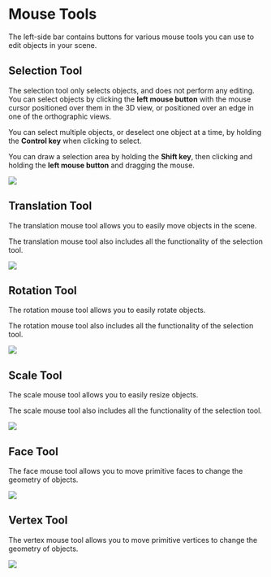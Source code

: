 # Mouse Tools

The left-side bar contains buttons for various mouse tools you can use to edit objects in your scene.

## Selection Tool

The selection tool only selects objects, and does not perform any editing. You can select objects by clicking the **left mouse button** with the mouse cursor positioned over them in the 3D view, or positioned over an edge in one of the orthographic views.

You can select multiple objects, or deselect one object at a time, by holding the **Control key** when clicking to select.

You can draw a selection area by holding the **Shift key**, then clicking and holding the **left mouse button** and dragging the mouse.

![](https://github.com/UltraEngine/Documentation/blob/master/Images/selectiontool.gif?raw=true)

## Translation Tool

The translation mouse tool allows you to easily move objects in the scene.

The translation mouse tool also includes all the functionality of the selection tool.

![](https://github.com/UltraEngine/Documentation/blob/master/Images/movetool.gif?raw=true)

## Rotation Tool

The rotation mouse tool allows you to easily rotate objects.

The rotation mouse tool also includes all the functionality of the selection tool.

![](https://github.com/UltraEngine/Documentation/blob/master/Images/rotationtool.gif?raw=true)

## Scale Tool

The scale mouse tool allows you to easily resize objects.

The scale mouse tool also includes all the functionality of the selection tool.

![](https://github.com/UltraEngine/Documentation/blob/master/Images/scaletool.gif?raw=true)

## Face Tool

The face mouse tool allows you to move primitive faces to change the geometry of objects.

![](https://github.com/UltraEngine/Documentation/blob/master/Images/facetool.gif?raw=true)

## Vertex Tool

The vertex mouse tool allows you to move primitive vertices to change the geometry of objects.

![](https://github.com/UltraEngine/Documentation/blob/master/Images/vertextool.gif?raw=true)
